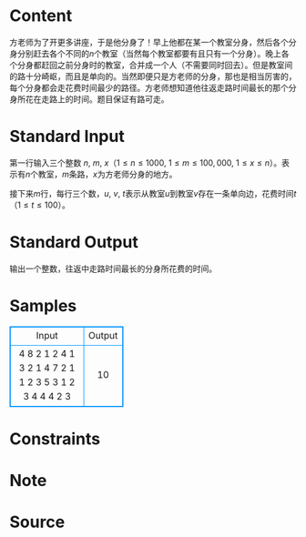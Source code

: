 
# Content

方老师为了开更多讲座，于是他分身了！早上他都在某一个教室分身，然后各个分身分别赶去各个不同的$n$个教室（当然每个教室都要有且只有一个分身）。晚上各个分身都赶回之前分身时的教室，合并成一个人（不需要同时回去）。但是教室间的路十分崎岖，而且是单向的。当然即便只是方老师的分身，那也是相当厉害的，每个分身都会走花费时间最少的路径。方老师想知道他往返走路时间最长的那个分身所花在走路上的时间。题目保证有路可走。

# Standard Input

第一行输入三个整数 $n$, $m$, $x$（$1\leq n\leq 1000$, $1\leq m\leq 100,000$, $1\leq x\leq n$）。表示有$n$个教室，$m$条路，$x$为方老师分身的地方。

接下来$m$行，每行三个数，$u$, $v$, $t$表示从教室$u$到教室$v$存在一条单向边，花费时间$t$（$1\leq t\leq 100$）。

# Standard Output

输出一个整数，往返中走路时间最长的分身所花费的时间。

# Samples

<style>
        table,table tr th, table tr td { border:1px solid #0094ff; }
        table { width: 200px; min-height: 25px; line-height: 25px; text-align: center; border-collapse: collapse;}   
    </style>
<table>
	<tr>
		<td>Input</td>
		<td>Output</td>
	</tr>
<tr><td>4 8 2
1 2 4
1 3 2
1 4 7
2 1 1
2 3 5
3 1 2
3 4 4
4 2 3</td><td>10</td></tr></table>


# Constraints



# Note



# Source


